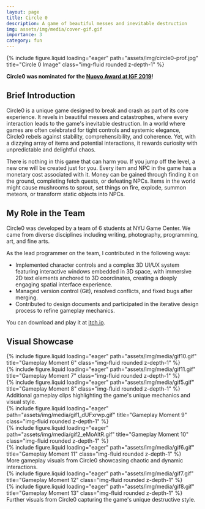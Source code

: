 ```yaml
---
layout: page
title: Circle 0
description: A game of beautiful messes and inevitable destruction
img: assets/img/media/cover-gif.gif
importance: 3
category: fun
---
```


<div class="row">
    <div class="col-sm mt-3 mt-md-0">
        {% include figure.liquid loading="eager" path="assets/img/circle0-prof.jpg" title="Circle 0 Image" class="img-fluid rounded z-depth-1" %}
    </div>
</div>

**Circle0 was nominated for the [Nuovo Award at IGF 2019](https://igf.com/circle0)!**

## Brief Introduction

Circle0 is a unique game designed to break and crash as part of its core experience. It revels in beautiful messes and catastrophes, where every interaction leads to the game's inevitable destruction. In a world where games are often celebrated for tight controls and systemic elegance, Circle0 rebels against stability, comprehensibility, and coherence. Yet, with a dizzying array of items and potential interactions, it rewards curiosity with unpredictable and delightful chaos.

There is nothing in this game that can harm you. If you jump off the level, a new one will be created just for you. Every item and NPC in the game has a monetary cost associated with it. Money can be gained through finding it on the ground, completing fetch quests, or defeating NPCs. Items in the world might cause mushrooms to sprout, set things on fire, explode, summon meteors, or transform static objects into NPCs.

## My Role in the Team

Circle0 was developed by a team of 6 students at NYU Game Center. We came from diverse disciplines including writing, photography, programming, art, and fine arts.

As the lead programmer on the team, I contributed in the following ways:

- Implemented character controls and a complex 3D UI/UX system featuring interactive windows embedded in 3D space, with immersive 2D text elements anchored to 3D coordinates, creating a deeply engaging spatial interface experience.
- Managed version control (Git), resolved conflicts, and fixed bugs after merging.
- Contributed to design documents and participated in the iterative design process to refine gameplay mechanics.

You can download and play it at [itch.io](https://yesyes.itch.io/circle0).

## Visual Showcase

<div class="row">
    <div class="col-sm mt-3 mt-md-0">
        {% include figure.liquid loading="eager" path="assets/img/media/gif10.gif" title="Gameplay Moment 6" class="img-fluid rounded z-depth-1" %}
    </div>
    <div class="col-sm mt-3 mt-md-0">
        {% include figure.liquid loading="eager" path="assets/img/media/gif11.gif" title="Gameplay Moment 7" class="img-fluid rounded z-depth-1" %}
    </div>
    <div class="col-sm mt-3 mt-md-0">
        {% include figure.liquid loading="eager" path="assets/img/media/gif5.gif" title="Gameplay Moment 8" class="img-fluid rounded z-depth-1" %}
    </div>
</div>
<div class="caption">
    Additional gameplay clips highlighting the game's unique mechanics and visual style.
</div>

<div class="row">
    <div class="col-sm mt-3 mt-md-0">
        {% include figure.liquid loading="eager" path="assets/img/media/gif1_dUFxrwp.gif" title="Gameplay Moment 9" class="img-fluid rounded z-depth-1" %}
    </div>
    <div class="col-sm mt-3 mt-md-0">
        {% include figure.liquid loading="eager" path="assets/img/media/gif2_eMoAltR.gif" title="Gameplay Moment 10" class="img-fluid rounded z-depth-1" %}
    </div>
    <div class="col-sm mt-3 mt-md-0">
        {% include figure.liquid loading="eager" path="assets/img/media/gif6.gif" title="Gameplay Moment 11" class="img-fluid rounded z-depth-1" %}
    </div>
</div>
<div class="caption">
    More gameplay visuals from Circle0 showcasing chaotic and dynamic interactions.
</div>

<div class="row">
    <div class="col-sm mt-3 mt-md-0">
        {% include figure.liquid loading="eager" path="assets/img/media/gif7.gif" title="Gameplay Moment 12" class="img-fluid rounded z-depth-1" %}
    </div>
    <div class="col-sm mt-3 mt-md-0">
        {% include figure.liquid loading="eager" path="assets/img/media/gif8.gif" title="Gameplay Moment 13" class="img-fluid rounded z-depth-1" %}
    </div>
</div>
<div class="caption">
    Further visuals from Circle0 capturing the game's unique destructive style.
</div>
